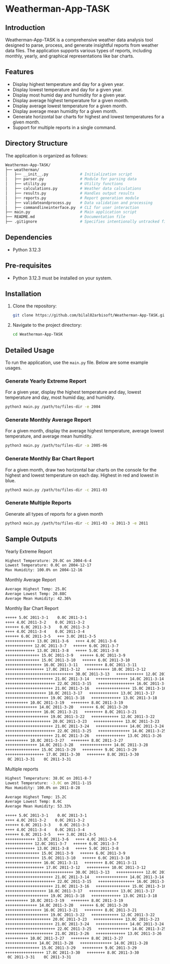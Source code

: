 # Weatherman-App-TASK

## Introduction
Weatherman-App-TASK is a comprehensive weather data analysis tool designed to parse, process, and generate insightful reports from weather data files. The application supports various types of reports, including monthly, yearly, and graphical representations like bar charts.

## Features
- Display highest temperature and day for a given year.
- Display lowest temperature and day for a given year.
- Display most humid day and humidity for a given year.
- Display average highest temperature for a given month.
- Display average lowest temperature for a given month.
- Display average mean humidity for a given month.
- Generate horizontal bar charts for highest and lowest temperatures for a given month.
- Support for multiple reports in a single command.

## Directory Structure

The application is organized as follows:

```bash
Weatherman-App-TASK/
├── weatherman/
│   ├── __init__.py              # Initialization script
│   ├── parser.py                # Module for parsing data
│   ├── utility.py               # Utility functions
│   ├── calculations.py          # Weather data calculations
│   ├── results.py               # Handles output results
│   ├── reports.py               # Report generation module
│   ├── validateandprocess.py    # Data validation and processing
│   ├── commandlineinterface.py  # CLI for user interaction
├── main.py                      # Main application script
├── README.md                    # Documentation file
├── .gitignore                   # Specifies intentionally untracked files to ignore
````

## Dependencies

- Python 3.12.3

## Pre-requisites

- Python 3.12.3 must be installed on your system.

## Installation

1. Clone the repository:
    ```bash
    git clone https://github.com/bilal02arbisoft/Weatherman-App-TASK.git
    ```
2. Navigate to the project directory:
    ```bash
    cd Weatherman-App-TASK
    ```
## Detailed Usage

To run the application, use the `main.py` file. Below are some example usages.

### Generate Yearly Extreme Report
For a given year, display the highest temperature and day, lowest temperature and day, most humid day, and humidity.
```sh
python3 main.py /path/to/files-dir -e 2004
```
### Generate Monthly Average Report
For a given month, display the average highest temperature, average lowest temperature, and average mean humidity.
```sh
python3 main.py /path/to/files-dir -a 2005-06
```
### Generate Monthly Bar Chart Report
For a given month, draw two horizontal bar charts on the console for the highest and lowest temperature on each day. Highest in red and lowest in blue.
```sh
python3 main.py /path/to/files-dir -c 2011-03
```
### Generate Multiple Reports
Generate all types of reports for a given month
```sh
python3 main.py /path/to/files-dir -c 2011-03 -a 2011-3 -e 2011

````
## Sample Outputs

Yearly Extreme Report
```sh
Highest Temperature: 29.0C on 2004-6-4
Lowest Temperature: 0.0C on 2004-12-17
Max Humidity: 100.0% on 2004-12-16
```
Monthly Average Report
```sh
Average Highest Temp: 25.8C 
Average Lowest Temp: 20.88C 
Average Mean Humidity: 42.36%
```
Monthly Bar Chart Report
```sh
+++++ 5.0C 2011-3-1    0.0C 2011-3-1
++++ 4.0C 2011-3-2    0.0C 2011-3-2
++++++ 6.0C 2011-3-3    0.0C 2011-3-3
++++ 4.0C 2011-3-4    0.0C 2011-3-4
++++++ 6.0C 2011-3-5   +++ 3.0C 2011-3-5
+++++++++++++ 13.0C 2011-3-6   ++++ 4.0C 2011-3-6
++++++++++++ 12.0C 2011-3-7   ++++++ 6.0C 2011-3-7
+++++++++++++ 13.0C 2011-3-8   +++++ 5.0C 2011-3-8
+++++++++++++++ 15.0C 2011-3-9   ++++++ 6.0C 2011-3-9
+++++++++++++++ 15.0C 2011-3-10   ++++++ 6.0C 2011-3-10
++++++++++++++++ 16.0C 2011-3-11   ++++++++ 8.0C 2011-3-11
+++++++++++++++++ 17.0C 2011-3-12   ++++++++++ 10.0C 2011-3-12
++++++++++++++++++++++++++++++ 30.0C 2011-3-13   ++++++++++++ 12.0C 2011-3-13
+++++++++++++++++++++ 21.0C 2011-3-14   ++++++++++++++ 14.0C 2011-3-14
++++++++++++++++++++++ 22.0C 2011-3-15   ++++++++++++++++ 16.0C 2011-3-15
+++++++++++++++++++++ 21.0C 2011-3-16   +++++++++++++++ 15.0C 2011-3-16
++++++++++++++++++ 18.0C 2011-3-17   +++++++++++++ 13.0C 2011-3-17
+++++++++++++++++++ 19.0C 2011-3-18   +++++++++++++ 13.0C 2011-3-18
++++++++++ 10.0C 2011-3-19   ++++++++ 8.0C 2011-3-19
++++++++++++++ 14.0C 2011-3-20   ++++++ 6.0C 2011-3-20
++++++++++++++++ 16.0C 2011-3-21   ++++++++ 8.0C 2011-3-21
+++++++++++++++++++ 19.0C 2011-3-22   ++++++++++++ 12.0C 2011-3-22
++++++++++++++++++++ 20.0C 2011-3-23   +++++++++++++ 13.0C 2011-3-23
+++++++++++++++++++++ 21.0C 2011-3-24   ++++++++++++++ 14.0C 2011-3-24
++++++++++++++++++++++ 22.0C 2011-3-25   ++++++++++++++ 14.0C 2011-3-25
+++++++++++++++++++++ 21.0C 2011-3-26   +++++++++++++ 13.0C 2011-3-26
++++++++++ 10.0C 2011-3-27   ++++++++ 8.0C 2011-3-27
++++++++++++++ 14.0C 2011-3-28   ++++++++++++++ 14.0C 2011-3-28
+++++++++++++++ 15.0C 2011-3-29   +++++++++ 9.0C 2011-3-29
+++++++++++++++++ 17.0C 2011-3-30   ++++++++ 8.0C 2011-3-30
 0C 2011-3-31    0C 2011-3-31
```
Multiple reports

```sh
Highest Temperature: 38.0C on 2011-8-7
Lowest Temperature: -3.0C on 2011-1-15
Max Humidity: 100.0% on 2011-8-28

Average Highest Temp: 15.2C 
Average Lowest Temp: 8.6C 
Average Mean Humidity: 53.33% 

+++++ 5.0C 2011-3-1    0.0C 2011-3-1
++++ 4.0C 2011-3-2    0.0C 2011-3-2
++++++ 6.0C 2011-3-3    0.0C 2011-3-3
++++ 4.0C 2011-3-4    0.0C 2011-3-4
++++++ 6.0C 2011-3-5   +++ 3.0C 2011-3-5
+++++++++++++ 13.0C 2011-3-6   ++++ 4.0C 2011-3-6
++++++++++++ 12.0C 2011-3-7   ++++++ 6.0C 2011-3-7
+++++++++++++ 13.0C 2011-3-8   +++++ 5.0C 2011-3-8
+++++++++++++++ 15.0C 2011-3-9   ++++++ 6.0C 2011-3-9
+++++++++++++++ 15.0C 2011-3-10   ++++++ 6.0C 2011-3-10
++++++++++++++++ 16.0C 2011-3-11   ++++++++ 8.0C 2011-3-11
+++++++++++++++++ 17.0C 2011-3-12   ++++++++++ 10.0C 2011-3-12
++++++++++++++++++++++++++++++ 30.0C 2011-3-13   ++++++++++++ 12.0C 2011-3-13
+++++++++++++++++++++ 21.0C 2011-3-14   ++++++++++++++ 14.0C 2011-3-14
++++++++++++++++++++++ 22.0C 2011-3-15   ++++++++++++++++ 16.0C 2011-3-15
+++++++++++++++++++++ 21.0C 2011-3-16   +++++++++++++++ 15.0C 2011-3-16
++++++++++++++++++ 18.0C 2011-3-17   +++++++++++++ 13.0C 2011-3-17
+++++++++++++++++++ 19.0C 2011-3-18   +++++++++++++ 13.0C 2011-3-18
++++++++++ 10.0C 2011-3-19   ++++++++ 8.0C 2011-3-19
++++++++++++++ 14.0C 2011-3-20   ++++++ 6.0C 2011-3-20
++++++++++++++++ 16.0C 2011-3-21   ++++++++ 8.0C 2011-3-21
+++++++++++++++++++ 19.0C 2011-3-22   ++++++++++++ 12.0C 2011-3-22
++++++++++++++++++++ 20.0C 2011-3-23   +++++++++++++ 13.0C 2011-3-23
+++++++++++++++++++++ 21.0C 2011-3-24   ++++++++++++++ 14.0C 2011-3-24
++++++++++++++++++++++ 22.0C 2011-3-25   ++++++++++++++ 14.0C 2011-3-25
+++++++++++++++++++++ 21.0C 2011-3-26   +++++++++++++ 13.0C 2011-3-26
++++++++++ 10.0C 2011-3-27   ++++++++ 8.0C 2011-3-27
++++++++++++++ 14.0C 2011-3-28   ++++++++++++++ 14.0C 2011-3-28
+++++++++++++++ 15.0C 2011-3-29   +++++++++ 9.0C 2011-3-29
+++++++++++++++++ 17.0C 2011-3-30   ++++++++ 8.0C 2011-3-30
 0C 2011-3-31    0C 2011-3-31

```






